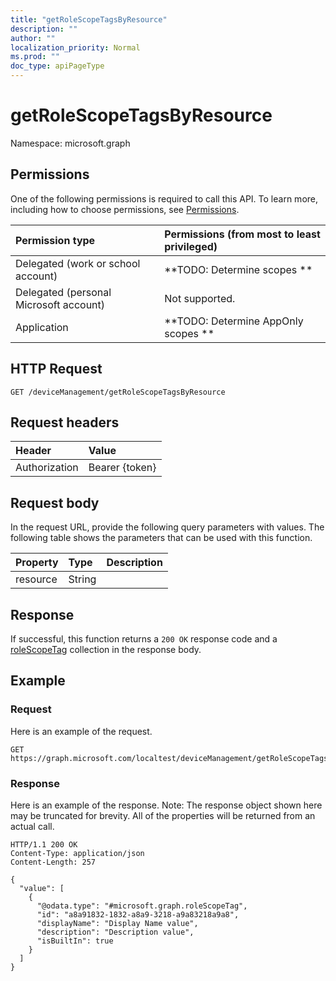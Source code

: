 ```yaml
---
title: "getRoleScopeTagsByResource"
description: ""
author: ""
localization_priority: Normal
ms.prod: ""
doc_type: apiPageType
---
```


# getRoleScopeTagsByResource

Namespace: microsoft.graph



## Permissions
One of the following permissions is required to call this API. To learn more, including how to choose permissions, see [Permissions](/concepts/permissions-reference.md).

|Permission type|Permissions (from most to least privileged)|
|:---|:---|
|Delegated (work or school account)|**TODO: Determine scopes **|
|Delegated (personal Microsoft account)|Not supported.|
|Application|**TODO: Determine AppOnly scopes **|

## HTTP Request
<!-- {
  "blockType": "ignored"
}
-->
``` http
GET /deviceManagement/getRoleScopeTagsByResource
```

## Request headers
|Header|Value|
|:---|:---|
|Authorization|Bearer {token}|

## Request body
In the request URL, provide the following query parameters with values.
The following table shows the parameters that can be used with this function.

|Property|Type|Description|
|:---|:---|:---|
|resource|String||



## Response
If successful, this function returns a `200 OK` response code and a [roleScopeTag](../resources/rolescopetag.md) collection in the response body.

## Example

### Request
Here is an example of the request.
<!-- {
  "blockType": "request",
  "name": "devicemanagement_getrolescopetagsbyresource"
}
-->
``` http
GET https://graph.microsoft.com/localtest/deviceManagement/getRoleScopeTagsByResource(resource='parameterValue')
```

### Response
Here is an example of the response. Note: The response object shown here may be truncated for brevity. All of the properties will be returned from an actual call.
<!-- {
  "blockType": "response",
  "truncated": true,
  "@odata.type": "collection(microsoft.graph.rolescopetag)"
}
-->
``` http
HTTP/1.1 200 OK
Content-Type: application/json
Content-Length: 257

{
  "value": [
    {
      "@odata.type": "#microsoft.graph.roleScopeTag",
      "id": "a8a91832-1832-a8a9-3218-a9a83218a9a8",
      "displayName": "Display Name value",
      "description": "Description value",
      "isBuiltIn": true
    }
  ]
}
```

